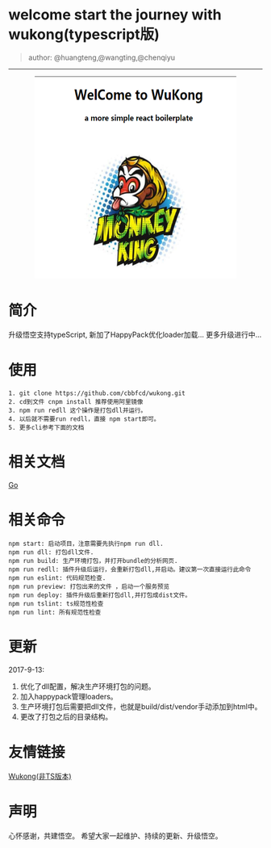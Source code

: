 # welcome start the journey with wukong(typescript版)
> author: @huangteng,@wangting,@chenqiyu
***

<div align=center>
    <img src="./wukong.png" width="400" height="400" alt="wukong-index"/>
</div>

# 简介

升级悟空支持typeScript, 新加了HappyPack优化loader加载...
更多升级进行中...
<br/>


# 使用
```
1. git clone https://github.com/cbbfcd/wukong.git
2. cd到文件 cnpm install 推荐使用阿里镜像
3. npm run redll 这个操作是打包dll并运行。
4. 以后就不需要run redll，直接 npm start即可。
5. 更多cli参考下面的文档
```


# 相关文档
<a href="https://github.com/cbbfcd/wukong/blob/master/docs/doc.mdown">Go</a>

# 相关命令
```
npm start: 启动项目，注意需要先执行npm run dll.
npm run dll: 打包dll文件.
npm run build: 生产环境打包，并打开bundle的分析网页.
npm run redll: 插件升级后运行，会重新打包dll,并启动。建议第一次直接运行此命令
npm run eslint: 代码规范检查.
npm run preview: 打包出来的文件 ，启动一个服务预览
npm run deploy: 插件升级后重新打包dll,并打包成dist文件。
npm run tslint: ts规范性检查
npm run lint: 所有规范性检查
```

# 更新

2017-9-13: 
1. 优化了dll配置，解决生产环境打包的问题。
2. 加入happypack管理loaders。
3. 生产环境打包后需要把dll文件，也就是build/dist/vendor手动添加到html中。
4. 更改了打包之后的目录结构。

# 友情链接
<a href="https://github.com/cbbfcd/wukong.git">Wukong(非TS版本)</a>

# 声明
心怀感谢，共建悟空。
希望大家一起维护、持续的更新、升级悟空。




